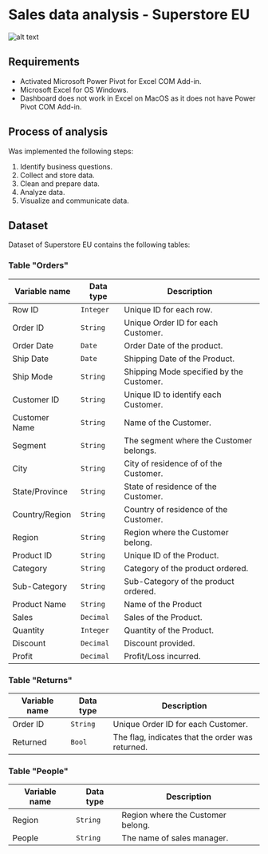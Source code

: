 # Sales data analysis - Superstore EU

![alt text](https://github.com/daluchkin/sales-superstore-eu/blob/main/Dashboard.png?raw=true)

## Requirements

* Activated Microsoft Power Pivot for Excel COM Add-in.
* Microsoft Excel for OS Windows.
* Dashboard does not work in Excel on MacOS as it does not have Power Pivot COM Add-in.


## Process of analysis

Was implemented the following steps:

1. Identify business questions.
1. Collect and store data.
1. Clean and prepare data. 
1. Analyze data.
1. Visualize and communicate data.


## Dataset

Dataset of Superstore EU contains the following tables:


### Table "Orders"

| Variable name | Data type | Description |
|---|---|---|
| Row ID | `Integer` | Unique ID for each row. |
| Order ID | `String` | Unique Order ID for each Customer. |
| Order Date | `Date` | Order Date of the product. |	
| Ship Date | `Date` | Shipping Date of the Product. |
| Ship Mode | `String` | Shipping Mode specified by the Customer. |
| Customer ID | `String` | Unique ID to identify each Customer. |
| Customer Name	| `String` |  Name of the Customer.|
| Segment | `String` |  The segment where the Customer belongs. |
| City | `String` | City of residence of of the Customer. |
| State/Province | `String` | State of residence of the Customer. |
| Country/Region | `String` | Country of residence of the Customer. |	
| Region | `String` | Region where the Customer belong. |
| Product ID | `String` | Unique ID of the Product. |
| Category | `String` | Category of the product ordered. |
| Sub-Category | `String` | Sub-Category of the product ordered. |
| Product Name | `String` | Name of the Product |
| Sales | `Decimal` | Sales of the Product. |
| Quantity | `Integer` | Quantity of the Product. |
| Discount | `Decimal` | Discount provided. |
| Profit | `Decimal` | Profit/Loss incurred. |


### Table "Returns"

| Variable name | Data type | Description |
| --- | --- | --- |
| Order ID | `String` | Unique Order ID for each Customer. |
| Returned | `Bool` | The flag, indicates that the order was returned. |


### Table "People"

| Variable name | Data type | Description |
| --- | --- | --- |
| Region | `String` | Region where the Customer belong. |
| People | `String` | The name of sales manager. |



